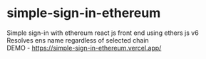 # simple-sign-in-ethereum
Simple sign-in with ethereum react js front end using ethers js v6
<br>
Resolves ens name regardless of selected chain
<br>
DEMO - https://simple-sign-in-ethereum.vercel.app/
